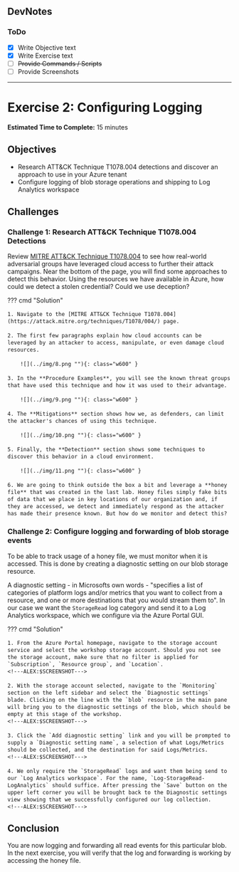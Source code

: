 ## DevNotes

### ToDo
- [X] Write Objective text
- [x] Write Exercise text
- [ ] ~~Provide Commands / Scripts~~
- [ ] Provide Screenshots

-----

# Exercise 2: Configuring Logging

<!-- markdownlint-disable MD007 MD033-->

<!--Overriding style-->
<style>
  :root {
    --sans-primary-color: #0000ff;
}
</style>

**Estimated Time to Complete:** 15 minutes

## Objectives

* Research ATT&CK Technique T1078.004 detections and discover an approach to use in your Azure tenant
* Configure logging of blob storage operations and shipping to Log Analytics workspace

## Challenges

### Challenge 1: Research ATT&CK Technique T1078.004 Detections

Review [MITRE ATT&CK Technique T1078.004](https://attack.mitre.org/techniques/T1078/004/) to see how real-world adversarial groups have leveraged cloud access to further their attack campaigns. Near the bottom of the page, you will find some approaches to detect this behavior. Using the resources we have available in Azure, how could we detect a stolen credential? Could we use deception?

??? cmd "Solution"

    1. Navigate to the [MITRE ATT&CK Technique T1078.004](https://attack.mitre.org/techniques/T1078/004/) page.

    2. The first few paragraphs explain how cloud accounts can be leveraged by an attacker to access, manipulate, or even damage cloud resources.

        ![](../img/8.png ""){: class="w600" }

    3. In the **Procedure Examples**, you will see the known threat groups that have used this technique and how it was used to their advantage.

        ![](../img/9.png ""){: class="w600" }

    4. The **Mitigations** section shows how we, as defenders, can limit the attacker's chances of using this technique.

        ![](../img/10.png ""){: class="w600" }

    5. Finally, the **Detection** section shows some techniques to discover this behavior in a cloud environment. 

        ![](../img/11.png ""){: class="w600" }
    
    6. We are going to think outside the box a bit and leverage a **honey file** that was created in the last lab. Honey files simply fake bits of data that we place in key locations of our organization and, if they are accessed, we detect and immediately respond as the attacker has made their presence known. But how do we monitor and detect this?

### Challenge 2: Configure logging and forwarding of blob storage events

To be able to track usage of a honey file, we must monitor when it is accessed. This is done by creating a diagnostic setting on our blob storage resource.

A diagnostic setting - in Microsofts own words -  "specifies a list of categories of platform logs and/or metrics that you want to collect from a resource, and one or more destinations that you would stream them to". In our case we want the `StorageRead` log category and send it to a Log Analytics workspace, which we configure via the Azure Portal GUI.

??? cmd "Solution"

    1. From the Azure Portal homepage, navigate to the storage account service and select the workshop storage account. Should you not see the storage account, make sure that no filter is applied for `Subscription`, `Resource group`, and `Location`.
    <!---ALEX:$SCREENSHOT--->

    2. With the storage account selected, navigate to the `Monitoring` section on the left sidebar and select the `Diagnostic settings` blade. Clicking on the line with the `blob` resource in the main pane will bring you to the diagnostic settings of the blob, which should be empty at this stage of the workshop.
    <!---ALEX:$SCREENSHOT--->

    3. Click the `Add diagnostic setting` link and you will be prompted to supply a `Diagnostic setting name`, a selection of what Logs/Metrics should be collected, and the destination for said Logs/Metrics.
    <!---ALEX:$SCREENSHOT--->

    4. We only require the `StorageRead` logs and want them being send to our `Log Analytics workspace`. For the name, `Log-StorageRead-LogAnalytics` should suffice. After pressing the `Save` button on the upper left corner you will be brought back to the Diagnostic settings view showing that we successfully configured our log collection.
    <!---ALEX:$SCREENSHOT--->

## Conclusion

You are now logging and forwarding all read events for this particular blob. In the next exercise, you will verify that the log and forwarding is working by accessing the honey file.
